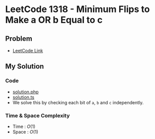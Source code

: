 # LeetCode 1318 - Minimum Flips to Make a OR b Equal to c

## Problem  
- [LeetCode Link](https://leetcode.com/problems/minimum-flips-to-make-a-or-b-equal-to-c/)

## My Solution

### Code
- [solution.php](./solution.php)
- [solution.ts](./solution.ts)
- We solve this by checking each bit of `a`, `b` and `c` independently.

### Time & Space Complexity
- Time  : $O(1)$
- Space : $O(1)$
